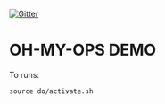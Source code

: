 [![Gitter](https://badges.gitter.im/oh-my-ops/community.svg)](https://gitter.im/oh-my-ops/community?utm_source=badge&utm_medium=badge&utm_campaign=pr-badge)

OH-MY-OPS DEMO
==

To runs:

```
source do/activate.sh
```